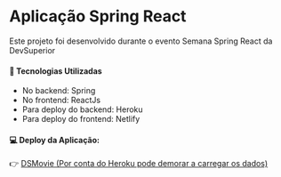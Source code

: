 # Aplicação Spring React
Este projeto foi desenvolvido durante o evento Semana Spring React da DevSuperior

#### :rocket: Tecnologias Utilizadas
- No backend: Spring
- No frontend: ReactJs
- Para deploy do backend: Heroku
- Para deploy do frontend: Netlify

#### :computer: Deploy da Aplicação: 
:point_right: <a href="https://wasleny-dsmovie.netlify.app/">DSMovie (Por conta do Heroku pode demorar a carregar os dados)</a>
